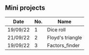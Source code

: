 ## Mini projects

| Date | No. | Name |
| ------ | - | ------ |
| 19/09/22 | 1 | Dice roll |
| 21/09/22 | 2 | Floyd's triangle |
| 19/09/22 | 3 | Factors_finder |
